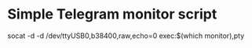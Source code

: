 # Simple Telegram monitor script
socat -d -d /dev/ttyUSB0,b38400,raw,echo=0 exec:$(which monitor),pty
